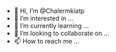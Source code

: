 - 👋 Hi, I’m @Chalermkiatp
- 👀 I’m interested in ...
- 🌱 I’m currently learning ...
- 💞️ I’m looking to collaborate on ...
- 📫 How to reach me ...

<!---
Chalermkiatp/Chalermkiatp is a ✨ special ✨ repository because its `README.md` (this file) appears on your GitHub profile.
You can click the Preview link to take a look at your changes.
--->
